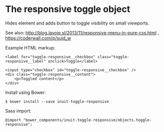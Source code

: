 # The responsive toggle object

Hides element and adds button to toggle visibility on small viewports.

See also: http://blog.lavoie.sl/2013/11/responsive-menu-in-pure-css.html , https://coderwall.com/p/sujd_w

Example HTML markup:

    <label for="toggle-responsive__checkbox" class="toggle-responsive__label" onclick>Toggle</label>

    <input type="checkbox" id="toggle-responsive__checkbox" />
    <div class="toggle-responsive__content">
        <p>Toggled content</p>
    </div>

Install using Bower:

    $ bower install --save inuit-toggle-responsive

Sass import:

    @import "bower_components/inuit-toggle-responsive/objects.toggle-responsive";
